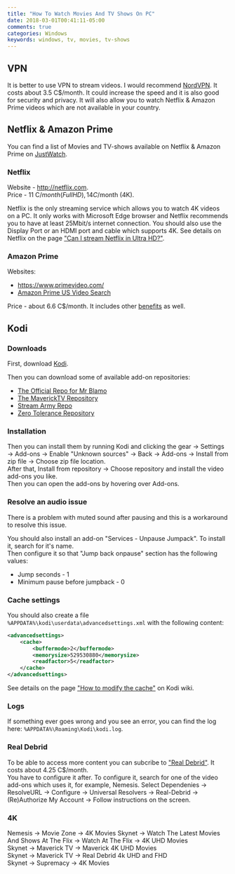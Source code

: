 ```yaml
---
title: "How To Watch Movies And TV Shows On PC"
date: 2018-03-01T00:41:11-05:00
comments: true
categories: Windows
keywords: windows, tv, movies, tv-shows
---
```


## VPN 

It is better to use VPN to stream videos. I would recommend [NordVPN](https://nordvpn.com). It costs about 3.5 C$/month. It could increase the speed and it is also good for security and privacy. It will also allow you to watch Netflix & Amazon Prime videos which are not available in your country.

## Netflix & Amazon Prime

You can find a list of Movies and TV-shows available on Netflix & Amazon Prime on [JustWatch](https://www.justwatch.com/).

### Netflix 

Website - http://netflix.com.  
Price - 11 C$/month (FullHD), 14 C$/month (4K).

Netflix is the only streaming service which allows you to watch 4K videos on a PC. It only works with Microsoft Edge browser and Netflix recommends you to have at least 25Mbit/s internet connection. You should also use the Display Port or an HDMI port and cable which supports 4K. See details on Netflix on the page ["Can I stream Netflix in Ultra HD?"](https://help.netflix.com/en/node/13444).

### Amazon Prime

Websites:

* https://www.primevideo.com/
* [Amazon Prime US Video Search](https://www.amazon.com/Amazon-Video/b/ref=topnav_storetab_atv?_encoding=UTF8&node=2858778011)

Price - about 6.6 C$/month. It includes other [benefits](https://www.amazon.com/gp/help/customer/display.html?nodeId=201910360) as well.

## Kodi

### Downloads
First, download [Kodi](https://kodi.tv/).

Then you can download some of available add-on repositories:

* [The Official Repo for Mr Blamo](http://repo.mrblamo.xyz)
* [The MaverickTV Repository](http://mavericktv.net/mavrepo/)
* [Stream Army Repo](https://github.com/nemesis668/repository.streamarmy/blob/master/zips/repository.StreamArmy/)
* [Zero Tolerance Repository](http://repozip.zerotolerance.gq/)

### Installation
Then you can install them by running Kodi and clicking the gear -> Settings -> Add-ons -> Enable "Unknown sources" -> Back -> Add-ons -> Install from zip file -> Choose zip file location.  
After that, Install from repository -> Choose repository and install the video add-ons you like.  
Then you can open the add-ons by hovering over Add-ons.

### Resolve an audio issue
There is a problem with muted sound after pausing and this is a workaround to resolve this issue.

You should also install an add-on "Services - Unpause Jumpack". To install it, search for it's name.  
Then configure it so that "Jump back onpause" section has the following values:

* Jump seconds - 1
* Minimum pause before jumpback - 0

### Cache settings
You should also create a file `%APPDATA%\kodi\userdata\advancedsettings.xml` with the following content:  

```xml
<advancedsettings>
    <cache>
        <buffermode>2</buffermode>
        <memorysize>529530880</memorysize>
        <readfactor>5</readfactor>
    </cache>
</advancedsettings>
```

See details on the page ["How to modify the cache"](https://kodi.wiki/view/HOW-TO:Modify_the_cache) on Kodi wiki.

### Logs
If something ever goes wrong and you see an error, you can find the log here: `%APPDATA%\Roaming\Kodi\kodi.log`.  

### Real Debrid
To be able to access more content you can subcribe to ["Real Debrid"](http://real-debrid.com/?id=2307762). It costs about 4.25 C$/month.  
You have to configure it after. To configure it, search for one of the video add-ons which uses it, for example, Nemesis. Select Dependenies -> ResolveURL -> Configure -> Universal Resolvers -> Real-Debrid -> (Re)Authorize My Account -> Follow instructions on the screen.

### 4K

Nemesis -> Movie Zone -> 4K Movies
Skynet -> Watch The Latest Movies And Shows At The Flix -> Watch At The Flix -> 4K UHD Movies  
Skynet -> Maverick TV -> Maverick 4K UHD Movies  
Skynet -> Maverick TV -> Real Debrid 4k UHD and FHD  
Skynet -> Supremacy -> 4K Movies  
